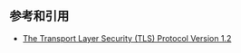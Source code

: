 ## 参考和引用

- [The Transport Layer Security (TLS) Protocol Version 1.2](https://datatracker.ietf.org/doc/html/rfc5246)
